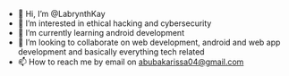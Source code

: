 - 👋 Hi, I’m @LabrynthKay
- 👀 I’m interested in ethical hacking and cybersecurity
- 🌱 I’m currently learning android development
- 💞️ I’m looking to collaborate on web development, android and web app development and basically everything tech related
- 📫 How to reach me by email on abubakarissa04@gmail.com

<!---
LabrynthKay/LabrynthKay is a ✨ special ✨ repository because its `README.md` (this file) appears on your GitHub profile.
You can click the Preview link to take a look at your changes.
--->
